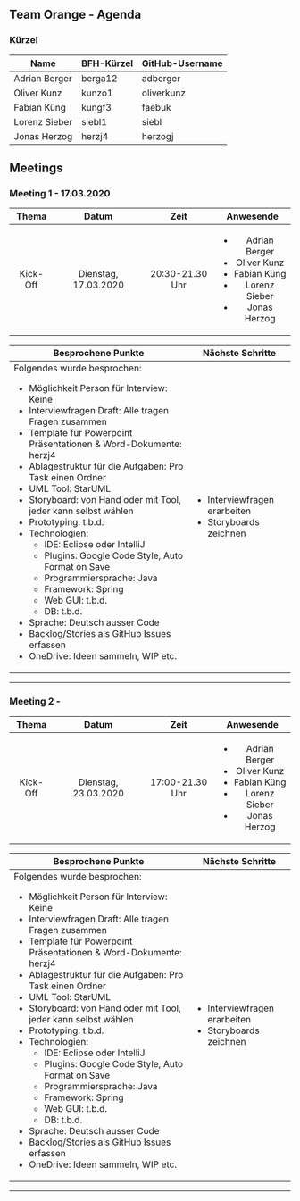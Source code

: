 
## Team Orange - Agenda
### Kürzel
Name | BFH-Kürzel | GitHub-Username
-----|--------|--------
Adrian Berger | berga12 | adberger
Oliver Kunz | kunzo1 | oliverkunz
Fabian Küng | kungf3 | faebuk
Lorenz Sieber | siebl1 | siebl
Jonas Herzog | herzj4 | herzogj

## Meetings
### Meeting 1 - 17.03.2020
Thema | Datum | Zeit | Anwesende
:-----------:|:------------:|:------------:|:------------:
Kick-Off | Dienstag, 17.03.2020 | 20:30-21.30 Uhr | <ul><li>Adrian Berger</li><li>Oliver Kunz</li><li>Fabian Küng</li><li>Lorenz Sieber</li><li>Jonas Herzog</li></ul>

Besprochene Punkte | Nächste Schritte
-----------|------------
Folgendes wurde besprochen: <ul><li>Möglichkeit Person für Interview: Keine</li><li>Interviewfragen Draft: Alle tragen Fragen zusammen</li><li>Template für Powerpoint Präsentationen & Word-Dokumente: herzj4</li><li>Ablagestruktur für die Aufgaben: Pro Task einen Ordner</li><li>UML Tool: StarUML</li><li>Storyboard: von Hand oder mit Tool, jeder kann selbst wählen</li><li>Prototyping: t.b.d.</li><li>Technologien:<ul><li>IDE: Eclipse oder IntelliJ</li><li>Plugins: Google Code Style, Auto Format on Save</li><li>Programmiersprache: Java</li><li>Framework: Spring</li><li>Web GUI: t.b.d.</li><li>DB: t.b.d.</li></ul></li><li>Sprache: Deutsch ausser Code</li><li>Backlog/Stories als GitHub Issues erfassen</li><li>OneDrive: Ideen sammeln, WIP etc.</li></ul> | <ul><li>Interviewfragen erarbeiten</li><li>Storyboards zeichnen</li></ul>

***

### Meeting 2 - 
Thema | Datum | Zeit | Anwesende
:-----------:|:------------:|:------------:|:--------:
Kick-Off | Dienstag, 23.03.2020 | 17:00-21.30 Uhr | <ul><li>Adrian Berger</li><li>Oliver Kunz</li><li>Fabian Küng</li><li>Lorenz Sieber</li><li>Jonas Herzog</li></ul>

Besprochene Punkte | Nächste Schritte
---------|----------
Folgendes wurde besprochen: <ul><li>Möglichkeit Person für Interview: Keine</li><li>Interviewfragen Draft: Alle tragen Fragen zusammen</li><li>Template für Powerpoint Präsentationen & Word-Dokumente: herzj4</li><li>Ablagestruktur für die Aufgaben: Pro Task einen Ordner</li><li>UML Tool: StarUML</li><li>Storyboard: von Hand oder mit Tool, jeder kann selbst wählen</li><li>Prototyping: t.b.d.</li><li>Technologien:<ul><li>IDE: Eclipse oder IntelliJ</li><li>Plugins: Google Code Style, Auto Format on Save</li><li>Programmiersprache: Java</li><li>Framework: Spring</li><li>Web GUI: t.b.d.</li><li>DB: t.b.d.</li></ul></li><li>Sprache: Deutsch ausser Code</li><li>Backlog/Stories als GitHub Issues erfassen</li><li>OneDrive: Ideen sammeln, WIP etc.</li></ul> | <ul><li>Interviewfragen erarbeiten</li><li>Storyboards zeichnen</li></ul>

***
